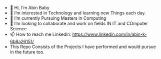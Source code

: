 - 👋 Hi, I’m Abin Baby
- 👀 I’m interested in Technology and learning new Things each day.
- 🌱 I’m currently Pursuing Masters in Computing
- 💞️ I’m looking to collaborate and work on fields IN IT and COmputer Science
- 📫 How to reach me 
      Linkedin: https://www.linkedin.com/in/abin-k-6b8a26151/
- This Repo Consists of the Projects I have performed and would pursue in the future too.

<!---
Abin396/Abin396 is a ✨ special ✨ repository because its `README.md` (this file) appears on your GitHub profile.
You can click the Preview link to take a look at your changes.
--->
